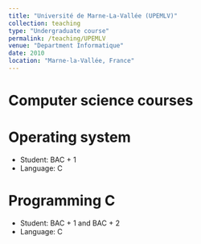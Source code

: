 ```yaml
---
title: "Université de Marne-La-Vallée (UPEMLV)"
collection: teaching
type: "Undergraduate course"
permalink: /teaching/UPEMLV
venue: "Department Informatique"
date: 2010
location: "Marne-la-Vallée, France"
---
```


Computer science courses
======

Operating system
======

* Student: BAC + 1
* Language: C

Programming C
======

* Student: BAC + 1 and BAC + 2
* Language: C

